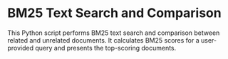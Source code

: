 # BM25 Text Search and Comparison

This Python script performs BM25 text search and comparison between related and unrelated documents.
It calculates BM25 scores for a user-provided query and presents the top-scoring documents.
